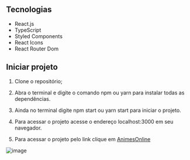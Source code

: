 ## Tecnologias

 * React.js
 * TypeScript
 * Styled Components
 * React Icons
 * React Router Dom

## Iniciar projeto

1. Clone o repositório;
2. Abra o terminal e digite o comando npm ou yarn para instalar todas as dependências.
3. Ainda no terminal digite npm start ou yarn start para iniciar o projeto.
4. Para acessar o projeto acesse o endereço localhost:3000 em seu navegador.

5. Para acessar o projeto pelo link clique em [AnimesOnline](https://animesonline.vercel.app)

![image](https://user-images.githubusercontent.com/70670483/147839488-88b15adc-8aa4-420a-a566-569aa38e1ca4.png)

